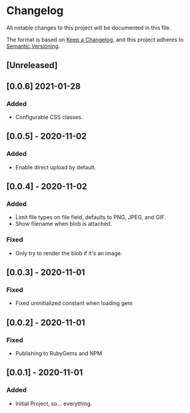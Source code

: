 # Changelog
All notable changes to this project will be documented in this file.

The format is based on [Keep a Changelog](https://keepachangelog.com/en/1.0.0/),
and this project adheres to [Semantic Versioning](https://semver.org/spec/v2.0.0.html).

## [Unreleased]

## [0.0.6] 2021-01-28
### Added
- Configurable CSS classes.

## [0.0.5] - 2020-11-02
### Added
- Enable direct upload by default.

## [0.0.4] - 2020-11-02
### Added
- Limit file types on file field, defaults to PNG, JPEG, and GIF.
- Show filename when blob is attached.

### Fixed
- Only try to render the blob if it's an image.

## [0.0.3] - 2020-11-01
### Fixed
- Fixed uninitialized constant when loading gem

## [0.0.2] - 2020-11-01
### Fixed
- Publishing to RubyGems and NPM

## [0.0.1] - 2020-11-01
### Added
- Initial Project, so... everything.
